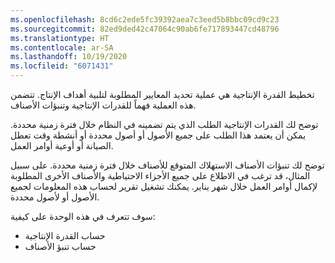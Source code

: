 ```yaml
---
ms.openlocfilehash: 8cd6c2ede5fc39392aea7c3eed5b8bbc09cd9c23
ms.sourcegitcommit: 82ed9ded42c47064c90ab6fe717893447cd48796
ms.translationtype: HT
ms.contentlocale: ar-SA
ms.lasthandoff: 10/19/2020
ms.locfileid: "6071431"
---
```

تخطيط القدرة الإنتاجية هي عملية تحديد المعايير المطلوبة لتلبية أهداف الإنتاج. تتضمن هذه العملية فهماً للقدرات الإنتاجية وتنبؤات الأصناف.

توضح لك القدرات الإنتاجية الطلب الذي يتم تضمينه في النظام خلال فترة زمنية محددة. يمكن أن يعتمد هذا الطلب على جميع الأصول أو أصول محددة أو أنشطة وقت تعطل الصيانة أو أوعية أوامر العمل.

توضح لك تنبؤات الأصناف الاستهلاك المتوقع للأصناف خلال فترة زمنية محددة. على سبيل المثال، قد ترغب في الاطلاع على جميع الأجزاء الاحتياطية والأصناف الأخرى المطلوبة لإكمال أوامر العمل خلال شهر يناير. يمكنك تشغيل تقرير لحساب هذه المعلومات لجميع الأصول أو لأصول محددة.

سوف تتعرف في هذه الوحدة على كيفية:

- حساب القدرة الإنتاجية 
- حساب تنبؤ الأصناف
